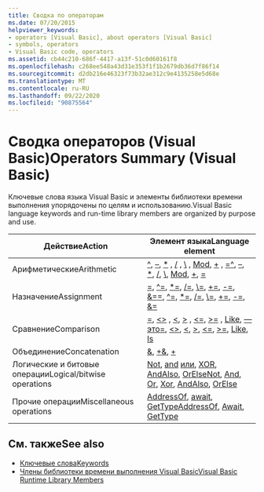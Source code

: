 ```yaml
---
title: Сводка по операторам
ms.date: 07/20/2015
helpviewer_keywords:
- operators [Visual Basic], about operators [Visual Basic]
- symbols, operators
- Visual Basic code, operators
ms.assetid: cb44c210-686f-4417-a13f-51c0d60161f8
ms.openlocfilehash: c268ee548a43d31e353f1f1b2679db36d7f86f14
ms.sourcegitcommit: d2db216e46323f73b32ae312c9e4135258e5d68e
ms.translationtype: MT
ms.contentlocale: ru-RU
ms.lasthandoff: 09/22/2020
ms.locfileid: "90875564"
---
```

# <a name="operators-summary-visual-basic"></a><span data-ttu-id="5d821-102">Сводка операторов (Visual Basic)</span><span class="sxs-lookup"><span data-stu-id="5d821-102">Operators Summary (Visual Basic)</span></span>

<span data-ttu-id="5d821-103">Ключевые слова языка Visual Basic и элементы библиотеки времени выполнения упорядочены по целям и использованию.</span><span class="sxs-lookup"><span data-stu-id="5d821-103">Visual Basic language keywords and run-time library members are organized by purpose and use.</span></span>  
  
|<span data-ttu-id="5d821-104">Действие</span><span class="sxs-lookup"><span data-stu-id="5d821-104">Action</span></span>|<span data-ttu-id="5d821-105">Элемент языка</span><span class="sxs-lookup"><span data-stu-id="5d821-105">Language element</span></span>|  
|------------|----------------------|  
|<span data-ttu-id="5d821-106">Арифметические</span><span class="sxs-lookup"><span data-stu-id="5d821-106">Arithmetic</span></span>|<span data-ttu-id="5d821-107">[^](../operators/exponentiation-operator.md), [–](../operators/subtraction-operator.md), [\*](../operators/multiplication-operator.md) , [/](../operators/floating-point-division-operator.md) , [\\](../operators/integer-division-operator.md) , [Mod](../operators/mod-operator.md), [+](../operators/addition-operator.md) , [=](../operators/assignment-operator.md)</span><span class="sxs-lookup"><span data-stu-id="5d821-107">[^](../operators/exponentiation-operator.md), [–](../operators/subtraction-operator.md), [\*](../operators/multiplication-operator.md), [/](../operators/floating-point-division-operator.md), [\\](../operators/integer-division-operator.md), [Mod](../operators/mod-operator.md), [+](../operators/addition-operator.md), [=](../operators/assignment-operator.md)</span></span>|  
|<span data-ttu-id="5d821-108">Назначение</span><span class="sxs-lookup"><span data-stu-id="5d821-108">Assignment</span></span>|<span data-ttu-id="5d821-109">[=](../operators/assignment-operator.md), [^=](../operators/exponentiation-assignment-operator.md), [\*=](../operators/multiplication-assignment-operator.md), [/=](../operators/floating-point-division-assignment-operator.md), [\\=](../operators/integer-division-assignment-operator.md), [+=](../operators/addition-assignment-operator.md), [-=](../operators/subtraction-assignment-operator.md), [&=](../operators/and-assignment-operator.md)</span><span class="sxs-lookup"><span data-stu-id="5d821-109">[=](../operators/assignment-operator.md), [^=](../operators/exponentiation-assignment-operator.md), [\*=](../operators/multiplication-assignment-operator.md), [/=](../operators/floating-point-division-assignment-operator.md), [\\=](../operators/integer-division-assignment-operator.md), [+=](../operators/addition-assignment-operator.md), [-=](../operators/subtraction-assignment-operator.md), [&=](../operators/and-assignment-operator.md)</span></span>|  
|<span data-ttu-id="5d821-110">Сравнение</span><span class="sxs-lookup"><span data-stu-id="5d821-110">Comparison</span></span>|<span data-ttu-id="5d821-111">[=](../operators/comparison-operators.md), [<>](../operators/comparison-operators.md) , [\<](../operators/comparison-operators.md), [>](../operators/comparison-operators.md) , [\<=](../operators/comparison-operators.md), [>=](../operators/comparison-operators.md) , [Like](../operators/like-operator.md), [— это](../operators/is-operator.md)</span><span class="sxs-lookup"><span data-stu-id="5d821-111">[=](../operators/comparison-operators.md), [<>](../operators/comparison-operators.md), [\<](../operators/comparison-operators.md), [>](../operators/comparison-operators.md), [\<=](../operators/comparison-operators.md), [>=](../operators/comparison-operators.md), [Like](../operators/like-operator.md), [Is](../operators/is-operator.md)</span></span>|  
|<span data-ttu-id="5d821-112">Объединение</span><span class="sxs-lookup"><span data-stu-id="5d821-112">Concatenation</span></span>|<span data-ttu-id="5d821-113">[&](../operators/concatenation-operator.md), [+](../operators/addition-operator.md)</span><span class="sxs-lookup"><span data-stu-id="5d821-113">[&](../operators/concatenation-operator.md), [+](../operators/addition-operator.md)</span></span>|  
|<span data-ttu-id="5d821-114">Логические и битовые операции</span><span class="sxs-lookup"><span data-stu-id="5d821-114">Logical/bitwise operations</span></span>|<span data-ttu-id="5d821-115">[Not](../operators/not-operator.md), [and](../operators/and-operator.md) [или](../operators/or-operator.md), [XOR](../operators/xor-operator.md), [AndAlso](../operators/andalso-operator.md), [OrElse](../operators/orelse-operator.md)</span><span class="sxs-lookup"><span data-stu-id="5d821-115">[Not](../operators/not-operator.md), [And](../operators/and-operator.md), [Or](../operators/or-operator.md), [Xor](../operators/xor-operator.md), [AndAlso](../operators/andalso-operator.md), [OrElse](../operators/orelse-operator.md)</span></span>|  
|<span data-ttu-id="5d821-116">Прочие операции</span><span class="sxs-lookup"><span data-stu-id="5d821-116">Miscellaneous operations</span></span>|<span data-ttu-id="5d821-117">[AddressOf](../operators/addressof-operator.md), [await](../operators/await-operator.md), [GetType](../operators/gettype-operator.md)</span><span class="sxs-lookup"><span data-stu-id="5d821-117">[AddressOf](../operators/addressof-operator.md), [Await](../operators/await-operator.md), [GetType](../operators/gettype-operator.md)</span></span>|  
  
## <a name="see-also"></a><span data-ttu-id="5d821-118">См. также</span><span class="sxs-lookup"><span data-stu-id="5d821-118">See also</span></span>

- [<span data-ttu-id="5d821-119">Ключевые слова</span><span class="sxs-lookup"><span data-stu-id="5d821-119">Keywords</span></span>](index.md)
- [<span data-ttu-id="5d821-120">Члены библиотеки времени выполнения Visual Basic</span><span class="sxs-lookup"><span data-stu-id="5d821-120">Visual Basic Runtime Library Members</span></span>](../runtime-library-members.md)
